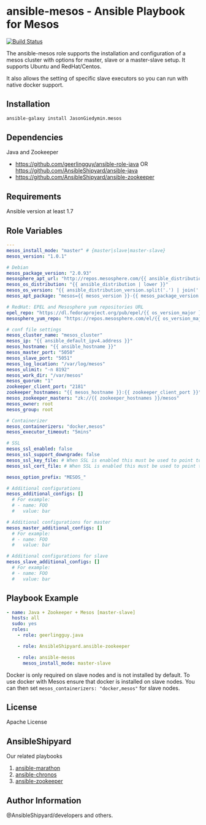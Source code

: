 ansible-mesos - Ansible Playbook for Mesos
=============

[![Build Status](https://travis-ci.org/AnsibleShipyard/ansible-mesos.svg?branch=master)](https://travis-ci.org/AnsibleShipyard/ansible-mesos)

The ansible-mesos role supports the installation and configuration of a mesos cluster with options for master, slave or a master-slave setup. It supports Ubuntu and RedHat/Centos.

It also allows the setting of specific slave executors so you can run with native docker support.

Installation
-----------

```bash
ansible-galaxy install JasonGiedymin.mesos
```

Dependencies
------------

Java and Zookeeper

 - https://github.com/geerlingguy/ansible-role-java OR https://github.com/AnsibleShipyard/ansible-java
 - https://github.com/AnsibleShipyard/ansible-zookeeper

Requirements
------------

Ansible version at least 1.7

Role Variables
--------------

```yaml
---
mesos_install_mode: "master" # {master|slave|master-slave}
mesos_version: "1.0.1"

# Debian
mesos_package_version: "2.0.93"
mesosphere_apt_url: "http://repos.mesosphere.com/{{ ansible_distribution | lower }}"
mesos_os_distribution: "{{ ansible_distribution | lower }}"
mesos_os_version: "{{ ansible_distribution_version.split('.') | join('') }}"
mesos_apt_package: "mesos={{ mesos_version }}-{{ mesos_package_version }}.{{ mesos_os_distribution }}{{ mesos_os_version }}"

# RedHat: EPEL and Mesosphere yum repositories URL
epel_repo: "https://dl.fedoraproject.org/pub/epel/{{ os_version_major }}/{{ ansible_architecture }}/{{ epel_releases[os_version_major] }}"
mesosphere_yum_repo: "https://repos.mesosphere.com/el/{{ os_version_major }}/noarch/RPMS/{{ mesosphere_releases[os_version_major] }}"

# conf file settings
mesos_cluster_name: "mesos_cluster"
mesos_ip: "{{ ansible_default_ipv4.address }}"
mesos_hostname: "{{ ansible_hostname }}"
mesos_master_port: "5050"
mesos_slave_port: "5051"
mesos_log_location: "/var/log/mesos"
mesos_ulimit: "-n 8192"
mesos_work_dir: "/var/mesos"
mesos_quorum: "1"
zookeeper_client_port: "2181"
zookeeper_hostnames: "{{ mesos_hostname }}:{{ zookeeper_client_port }}"
mesos_zookeeper_masters: "zk://{{ zookeeper_hostnames }}/mesos"
mesos_owner: root
mesos_group: root

# Containerizer
mesos_containerizers: "docker,mesos"
mesos_executor_timeout: "5mins"

# SSL
mesos_ssl_enabled: false
mesos_ssl_support_downgrade: false
mesos_ssl_key_file: # When SSL is enabled this must be used to point to the SSL key file
mesos_ssl_cert_file: # When SSL is enabled this must be used to point to the SSL certificate file

mesos_option_prefix: "MESOS_"

# Additional configurations
mesos_additional_configs: []
  # For example:
  # - name: FOO
  #   value: bar

# Additional configurations for master
mesos_master_additional_configs: []
  # For example:
  # - name: FOO
  #   value: bar

# Additional configurations for slave
mesos_slave_additional_configs: []
  # For example:
  # - name: FOO
  #   value: bar
```

Playbook Example
----------------

```yaml
- name: Java + Zookeeper + Mesos [master-slave]
  hosts: all
  sudo: yes
  roles:
    - role: geerlingguy.java

    - role: AnsibleShipyard.ansible-zookeeper

    - role: ansible-mesos
      mesos_install_mode: master-slave
```

Docker is only required on slave nodes and is not installed by default.
To use docker with Mesos ensure that docker is installed on slave nodes.
You can then set ```mesos_containerizers: "docker,mesos"``` for slave nodes.

License
-------

Apache License

AnsibleShipyard
-------

Our related playbooks

1. [ansible-marathon](https://github.com/AnsibleShipyard/ansible-marathon)
1. [ansible-chronos](https://github.com/AnsibleShipyard/ansible-chronos)
1. [ansible-zookeeper](https://github.com/AnsibleShipyard/ansible-zookeeper)

Author Information
------------------

@AnsibleShipyard/developers and others.
